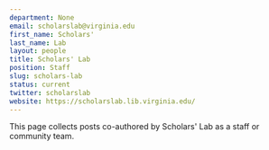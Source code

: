 ```yaml
---
department: None
email: scholarslab@virginia.edu
first_name: Scholars'
last_name: Lab
layout: people
title: Scholars' Lab
position: Staff
slug: scholars-lab
status: current
twitter: scholarslab
website: https://scholarslab.lib.virginia.edu/
---
```


This page collects posts co-authored by Scholars' Lab as a staff or community team.
